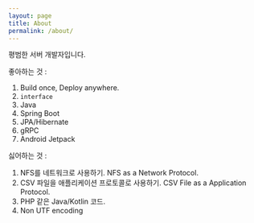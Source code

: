 ```yaml
---
layout: page
title: About
permalink: /about/
---
```


평범한 서버 개발자입니다.

좋아하는 것 :
1. Build once, Deploy anywhere.
2. `interface`
3. Java
4. Spring Boot
5. JPA/Hibernate
6. gRPC
7. Android Jetpack

싫어하는 것 :
1. NFS를 네트워크로 사용하기. NFS as a Network Protocol.
2. CSV 파일을 애플리케이션 프로토콜로 사용하기. CSV File as a Application Protocol.
3. PHP 같은 Java/Kotlin 코드.
4. Non UTF encoding
